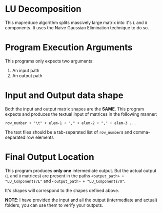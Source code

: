 # LU Decomposition

This mapreduce algorithm splits massively large matrix into it's `L` and `U` components. It uses the Naive Gaussian Elimination technique to do so.

# Program Execution Arguments

This programs only expects two arguments:

1. An input path
2. An output path

# Input and Output data shape

Both the input and output matrix shapes are the **SAME**. This program expects and produces the textual input of matrices in the following manner:

`row_number + "\t" + elem-1 + "," + elem-2 + "," + elem-3 ...`

The text files should be a tab-separated list of `row_number`s and comma-separated row elements

# Final Output Location

This program produces **only one** intermediate output. But the actual output (`L` and `U` matrices) are present in the paths `<output_path> + "LU_Components/L"` and `<output_path> + "LU_Components/U"`.

It's shapes will correspond to the shapes defined above.

**NOTE**: I have provided the input and all the output (intermediate and actual) folders, you can use them to verify your outputs.
